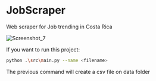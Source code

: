 # JobScraper
Web scraper for Job trending in Costa Rica 

![Screenshot_7](https://user-images.githubusercontent.com/16330583/62430257-5f9f2580-b6d7-11e9-852d-b3feeca04c84.png)

If you want to run this project:

```bash
python .\src\main.py --name <filename>
```

The previous command will create a csv file on data folder
